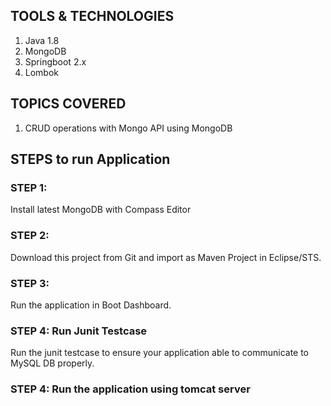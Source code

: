 ## TOOLS & TECHNOLOGIES
  1. Java 1.8
  2. MongoDB
  3. Springboot 2.x
  4. Lombok

## TOPICS COVERED
  1. CRUD operations with Mongo API using MongoDB

## STEPS to run Application

### STEP 1:
Install latest MongoDB with Compass Editor

### STEP 2:
Download this project from Git and import as Maven Project in Eclipse/STS.

### STEP 3:
Run the application in Boot Dashboard.

### STEP 4: Run Junit Testcase
Run the junit testcase to ensure your application able to communicate to MySQL DB properly.

### STEP 4: Run the application using tomcat server